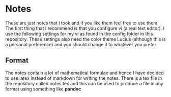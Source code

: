 # Notes
These are just notes that I took and if you like them feel free to 
use them. The first thing that I recommend is that you configure 
vi (a real text editor). I use the following settings for my vi as 
found in the config folder in this repository. These settings also
need the color theme Lucius (although this is a personal preference)
and you should change it to whatever you prefer

## Format
The notes contain a lot of mathematical formulae and hence I have
decided to use latex instead of markdown for writing the notes. There
is a tex file in the repository called notes.tex and this can be used
to produce a file in any format using something like **pandoc**


